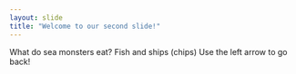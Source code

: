 ```yaml
---
layout: slide
title: "Welcome to our second slide!"
---
```

What do sea monsters eat? Fish and ships (chips)
Use the left arrow to go back!

